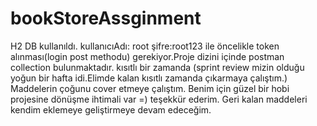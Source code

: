 # bookStoreAssginment

H2 DB kullanıldı.
kullanıcıAdı: root şifre:root123 ile öncelikle token alınması(login post methodu) gerekiyor.Proje dizini içinde postman collection bulunmaktadır.
kısıtlı bir zamanda (sprint review mizin olduğu yoğun bir hafta idi.Elimde kalan kısıtlı zamanda çıkarmaya çalıştım.) Maddelerin çoğunu cover etmeye çalıştım.
Benim için güzel bir hobi projesine dönüşme ihtimali var =) teşekkür ederim. Geri kalan maddeleri kendim eklemeye geliştirmeye devam edeceğim.
